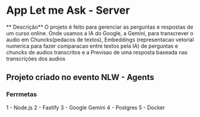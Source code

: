 # App Let me Ask - Server 
** Descrição**
O projeto é feito para gerenciar as perguntas e respostas de um curso online.
Onde usamos a IA do Google, a Gemini, para transcrever o audio em Chuncks(pedacos de textos), 
Embeddings (representacao vetorial numerica para fazer comparacao entre textos pela IA) de perguntas e chuncks de audios transcritos
e a Previsao de uma resposta baseada nas transcrições dos audios

## Projeto criado no evento NLW - Agents

### Ferrmetas
1 - Node.js
2 - Fastify
3 - Google Gemini
4 - Postgres
5 - Docker
